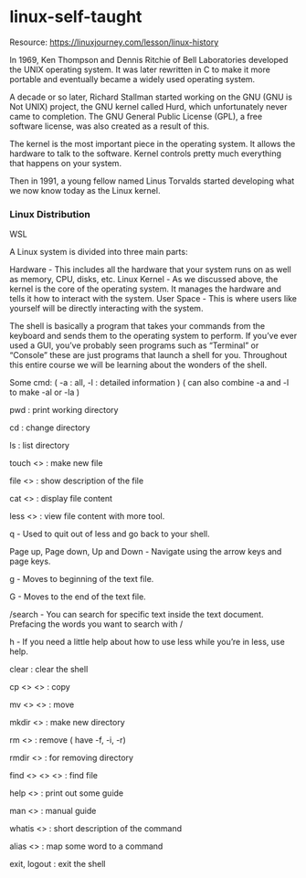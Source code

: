 # linux-self-taught

Resource: https://linuxjourney.com/lesson/linux-history

In 1969, Ken Thompson and Dennis Ritchie of Bell Laboratories developed the UNIX operating system. It was later rewritten in C to make it more portable and eventually became a widely used operating system.

A decade or so later, Richard Stallman started working on the GNU (GNU is Not UNIX) project, the GNU kernel called Hurd, which unfortunately never came to completion. The GNU General Public License (GPL), a free software license, was also created as a result of this.

The kernel is the most important piece in the operating system. It allows the hardware to talk to the software. Kernel controls pretty much everything that happens on your system.

Then in 1991, a young fellow named Linus Torvalds started developing what we now know today as the Linux kernel.

### Linux Distribution

WSL

A Linux system is divided into three main parts:

Hardware - This includes all the hardware that your system runs on as well as memory, CPU, disks, etc.
Linux Kernel - As we discussed above, the kernel is the core of the operating system. It manages the hardware and tells it how to interact with the system.
User Space - This is where users like yourself will be directly interacting with the system.

The shell is basically a program that takes your commands from the keyboard and sends them to the operating system to perform. If you’ve ever used a GUI, you’ve probably seen programs such as “Terminal” or “Console” these are just programs that launch a shell for you. Throughout this entire course we will be learning about the wonders of the shell.

Some cmd: ( -a : all, -l : detailed information ) ( can also combine -a and -l to make -al or -la )

pwd : print working directory

cd : change directory

ls : list directory

touch <> : make new file

file <> : show description of the file

cat <> : display file content

less <> : view file content with more tool.

  q - Used to quit out of less and go back to your shell.
  
  Page up, Page down, Up and Down - Navigate using the arrow keys and page keys.
  
  g - Moves to beginning of the text file.
  
  G - Moves to the end of the text file.
  
  /search - You can search for specific text inside the text document. Prefacing the words you want to search with /
  
  h - If you need a little help about how to use less while you’re in less, use help.
  
clear : clear the shell

cp <> <> : copy

mv <> <> : move

mkdir <> : make new directory

rm <> : remove ( have -f, -i, -r)

  rmdir <> : for removing directory
  
find <> <> <> : find file

help <> : print out some guide

man <> : manual guide

whatis <> : short description of the command

alias <> : map some word to a command

exit, logout : exit the shell
